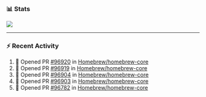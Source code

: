### :bar_chart: Stats

<a href="#">
  <img align="center" src="https://github-readme-stats.vercel.app/api?username=tuzi3040&show_icons=true&theme=dark" />
</a>

---

### :zap: Recent Activity

<!--START_SECTION:activity-->
1. 💪 Opened PR [#96920](https://github.com/Homebrew/homebrew-core/pull/96920) in [Homebrew/homebrew-core](https://github.com/Homebrew/homebrew-core)
2. 💪 Opened PR [#96919](https://github.com/Homebrew/homebrew-core/pull/96919) in [Homebrew/homebrew-core](https://github.com/Homebrew/homebrew-core)
3. 💪 Opened PR [#96904](https://github.com/Homebrew/homebrew-core/pull/96904) in [Homebrew/homebrew-core](https://github.com/Homebrew/homebrew-core)
4. 💪 Opened PR [#96903](https://github.com/Homebrew/homebrew-core/pull/96903) in [Homebrew/homebrew-core](https://github.com/Homebrew/homebrew-core)
5. 💪 Opened PR [#96782](https://github.com/Homebrew/homebrew-core/pull/96782) in [Homebrew/homebrew-core](https://github.com/Homebrew/homebrew-core)
<!--END_SECTION:activity-->
